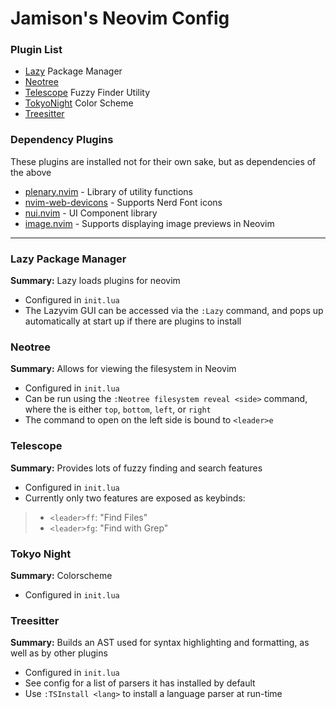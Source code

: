 # Jamison's Neovim Config

### Plugin List
- [Lazy](https://github.com/folke/lazy.nvim) Package Manager
- [Neotree](https://github.com/nvim-neo-tree/neo-tree.nvim)
- [Telescope](https://github.com/nvim-telescope/telescope.nvim) Fuzzy Finder Utility
- [TokyoNight](https://github.com/folke/tokyonight.nvim) Color Scheme
- [Treesitter](https://github.com/nvim-treesitter/nvim-treesitter)

### Dependency Plugins
These plugins are installed not for their own sake, but as dependencies of the above
- [plenary.nvim](https://github.com/nvim-lua/plenary.nvim) - Library of utility functions
- [nvim-web-devicons](https://github.com/nvim-tree/nvim-web-devicons) - Supports Nerd Font icons
- [nui.nvim](https://github.com/MunifTanjim/nui.nvim) - UI Component library
- [image.nvim](https://github.com/3rd/image.nvim) - Supports displaying image previews in Neovim

---

### Lazy Package Manager
**Summary:** Lazy loads plugins for neovim

- Configured in `init.lua`
- The Lazyvim GUI can be accessed via the `:Lazy` command, and pops up automatically at start up if
there are plugins to install

### Neotree
**Summary:** Allows for viewing the filesystem in Neovim

- Configured in `init.lua`
- Can be run using the `:Neotree filesystem reveal <side>` command, where the <side> is either
`top`, `bottom`, `left`, or `right`
- The command to open on the left side is bound to `<leader>e`


### Telescope
**Summary:** Provides lots of fuzzy finding and search features

- Configured in `init.lua`
- Currently only two features are exposed as keybinds:
> - `<leader>ff`: "Find Files"
> - `<leader>fg`: "Find with Grep"

### Tokyo Night
**Summary:** Colorscheme

- Configured in `init.lua`

### Treesitter
**Summary:** Builds an AST used for syntax highlighting and formatting, as well as by other plugins

- Configured in `init.lua`
- See config for a list of parsers it has installed by default
- Use `:TSInstall <lang>` to install a language parser at run-time 
